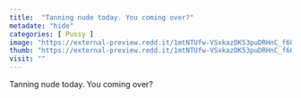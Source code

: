 ```yaml
---
title:  "Tanning nude today. You coming over?"
metadate: "hide"
categories: [ Pussy ]
image: "https://external-preview.redd.it/1mtNTUfw-VSxkazDK53puDRHnC_f6Q1Tv47YA1JprD4.jpg?auto=webp&s=fa6b91be0ddf4fe2f56d6163cd3a75e2e4f2ff28"
thumb: "https://external-preview.redd.it/1mtNTUfw-VSxkazDK53puDRHnC_f6Q1Tv47YA1JprD4.jpg?width=1080&crop=smart&auto=webp&s=90486d1f83000e175ed3e286d2990c40d42f39fe"
visit: ""
---
```

Tanning nude today. You coming over?
